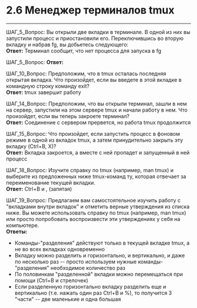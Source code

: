 # 2.6 Менеджер терминалов tmux
---
ШАГ_5_Вопрос: Вы открыли две вкладки в терминале. В одной из них вы запустили процесс и приостановили его. Переключившись во вторую вкладку и набрав fg, вы добьетесь следующего:  
**Ответ:** Терминал сообщит, что нет процесса для запуска в fg

ШАГ_5_Вопрос: 
**Ответ:** 

ШАГ_10_Вопрос: Предположим, что в tmux осталась последняя открытая вкладка. Что произойдет, если вы введете в этой вкладке в командную строку команду exit?  
**Ответ:** tmux завершит работу

ШАГ_14_Вопрос: Предположим, что вы открыли терминал, зашли в нем на сервер, запустили на этом сервере tmux и начали работу в нем. Что произойдет, если вы теперь закроете терминал?  
**Ответ:** Соединение с сервером прервется, но работа tmux продолжится

ШАГ_15_Вопрос: Что произойдет, если запустить процесс в фоновом режиме в одной из вкладок tmux, а затем принудительно закрыть эту вкладку (Ctrl+B, X)?  
**Ответ:** Вкладка закроется, а вместе с ней пропадет и запущенный в ней процесс

ШАГ_18_Вопрос: Изучите справку по tmux (например, man tmux) и выберите из предложенных ниже tmux-команд ту, которая отвечает за переименование текущей вкладки.  
**Ответ:** Ctrl+B и , (запятая)

ШАГ_19_Вопрос: Предлагаем вам самостоятельное изучить работу с "вкладками внутри вкладок" и отметить верные утверждения из списка ниже. Вы можете использовать справку по tmux (например, man tmux) или просто попробовать воспроизвести эти утверждениях у себя на компьютере.  
**Ответы:** 
* Команды-"разделения" действуют только в текущей вкладке tmux, а не во всех вкладках одновременно
* Вкладку можно разделить и горизонтально, и вертикально, и даже по несколько раз -- просто используем нужные команды-"разделения" необходимое количество раз
* По половинкам "разделенной" вкладки можно перемещаться при помощи (Ctrl+B и стрелочек)
* Если разделенную горизонтально вкладку разделить еще и вертикально (т.е. нажать один раз Ctrl+B и %), то получится 3 "части" -- две маленькие и одна большая